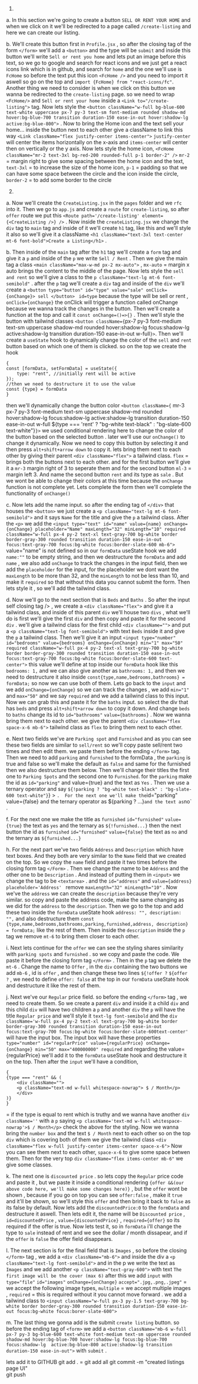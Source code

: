 1. 

a. In this section we're going to create a button `SELL OR RENT YOUR HOME` and when we click on it we'll be redirected to a page called `/create-listing` and here we can create our listing.

b. We'll create this button first in `Profile.jsx` , so after the closing tag of the form `</form>` we'll add a `<button>` and the type will be `submit` and inside this button we'll write `Sell or rent you home` and lets put an image before this text, so we go to google and search for react icons and we just get a react icons link which is in github, and search for `home` and the one we'll use is `FcHome` so before the text put this icon `<FcHome />` and you need to import it aswell so go on the top and `import {FcHome} from "react-icons/fc"`.
Another thing we need to consider is when we click on this button we wanna be redirected to the `create-listing` page. so we need to wrap `<FcHome/>` and `Sell or rent your home` inside a `<Link to="/create-listing">` tag.
Now lets style the `<button className="w-full bg-blue-600 text-white uppercase px-7 py-3 text-sm font-medium rounded shadow-md hover:bg-blue-700 transition duration-150 ease-in-out hover:shadow-lg active:bg-blue-800">` . Now to bring the Home icon and the text sell your home... inside the button next to each other give a className to link this way `<Link className="flex justify-center items-center">` `justify-center` will center the items horizontally on the x-axis and `items-center` will center then on vertically or the y axis.
Now lets style the home icon, `<FcHome className="mr-2 text-3xl bg-red-200 rounded-full p-1 border-2" />` `mr-2` = margin right to give some spacing between the home icon and the text, `text-3xl` = to increase the size of the home icon, `p-1` = padding so that we can have some space between the circle and the icon inside the circle, `border-2` = to add some border to the circle

2. 

a. Now we'll create the `CreateListing.jsx` in the `pages` folder and we `rfc` into it. Then we go to `app.js` and create a `route` for `create-listing`, so after `offer` route we put this `<Route path='/create-listing' element={<CreateListing />} />` . Now inside the `createListing.jsx` we change the `div` tag to `main` tag and inside of it we'll create `h1` tag, like this and we'll style it also so we'll give it a className `<h1 className="text-3xl text-center mt-6 font-bold">Create a Listing</h1>` .

b. Then inside of the `main` tag after the `h1` tag we'll create a `form` tag and give it a `p` and inside of the `p` we write `Sell / Rent` . Then we give the main tag a class `<main className="max-w-md px-2 mx-auto">` , `mx-auto` = margin x auto brings the content to the middle of the page. Now lets style the `sell and rent` so we'll give a class to the `p className="text-lg mt-6 font-semibold"` . after the `p` tag we'll create a `div` tag and inside of the `div` we'll create a `<button type="button" id="type" value="sale" onClick={onChange}> sell </button> ` `id=type` because the type will be sell or rent , `onClick={onChange}` the onClick will trigger a function called onChange because we wanna track the changes in the button. Then we'll create a function at the top and call it `const onChange=()=>{}` . Then we'll style the button with tailwind classes `<button className={`px-7 py-3 font-medium text-sm uppercase shadow-md rounded hover:shadow-lg focus:shadow-lg active:shadow-lg transition duration-150 ease-in-out w-full`}>`. Then we'll create a `useState` hook to dynamically change the color of the `sell` and `rent` button based on which one of them is clicked.
so on the top we create the hook 
```
{
const [formData, setFormData] = useState({
    type: "rent", //initially rent will be active
});
//then we need to destructure it to use the value
const {type} = formData 
}
```

then we'll dynamically change the button color `<button className={` mr-3 px-7 py-3 font-medium text-sm uppercase shadow-md rounded hover:shadow-lg focus:shadow-lg active:shadow-lg transition duration-150 ease-in-out w-full
${type === 'rent' ? "bg-white text-black" : "bg-slate-600 text-white"}`}>`
we used conditional rendering here to change the color of the button based on the selected button .
later we'll use our `onChange()` to change it dynamically.
Now we need to copy this button by selecting it and then press `alt+shift+arrow down` to copy it.
lets bring them next to each other by giving their parent `<div className="flex">` a tailwind class. `flex` = brings both the buttons next to each other. and for the first button we'll give it a `mr-3` margin right of 3 to seperate them and for the second button `ml-3` = margin left 3. And name the second button `rent` and its type as `sale` . But we wont be able to change their colors at this time because the `onChange` function is not complete yet. Lets complete the form then we'll complete the functionality of `onChange()` 

c. Now lets add the name input. so after the ending tag of `</div>` that houses the `<button>` we just create a `<p className="text-lg mt-6 font-semibold">` and it says `Name` for the title and give the `p` a tailwind class. After the `<p>` we add the `<input type="text" id="name" value={name} onChange={onChange} placeholder="Name" maxLength="32" minLength="10" required className="w-full px-4 py-2 text-xl text-gray-700 bg-white border border-gray-300 rounded transition duration-150 ease-in-out focus:text-gray-700 focus:bg-white focus:border-slate-600 mb-6">` value="name" is not defined so in our `formData` useState hook we add `name:""` to be empty string, and then we destructure the `formData` and add `name` , we also add `onChange` to track the changes in the input field, then we add the `placeholder` for the input, for the placeholder we dont want the `maxLength` to be more than 32, and the `minLength` to not be less than 10, and make it `required` so that without this data you cannot submit the form. Then lets style it , so we'll add the tailwind class.

d. Now we'll go to the next section that is `Beds` and `Baths` . So after the input self closing tag /> , we create a `<div className="flex">` and give it a tailwind class, and inside of this parent `div` we'll house two `divs` , what we'll do is first we'll give the first `div` and then copy and paste it for the second `div` . we'll give a tailwind class for the first child `<div className="">` and put a `<p className="text-lg font-semibold">` with text `Beds`  inside it and give the `p` a tailwind class. Then we'll give it an input `<input type="number" id="bedrooms" value={bedrooms} onChange={onChange} min="1" max="50" required className="w-full px-4 py-2 text-xl text-gray-700 bg-white border border-gray-300 rounded transition duration-150 ease-in-out focus:text-gray-700 focus:bg-white focus:border-slate-600 text-center">` this value we'll define at top inside our `formData` hook like this `bedrooms: 1,` and we can also give another as `bathrooms: 1,` and then we need to destructure it also inside `const{type,name,bedrooms,bathrooms} = formData;` so now we can use both of them. Lets go back to the `input` and we add `onChange={onChange}` so we can track the changes , we add `min="1"` and `max="50"` and we say `required` and we add a tailwind class to this input. Now we can grab this and paste it for the `baths` input. so select the div that has `beds` and press `alt+shift+arrow down` to copy it down. And change `beds` to `baths` change its id to `id="bathrooms"` `value={bathrooms}` . Now we wanna bring them next to each other. we give the parent `<div className="flex space-x-6 mb-6">` tailwind class as `flex` to bring them next to each other.

e. Next two fields we've are `Parking spot` and `Furnished` and as you can see these two fields are similar to `sell/rent` so we'll copy paste sell/rent two times and then edit them. we paste them before the ending `</form>` tag. Then we need to add `parking` and `furnished` to the formData , the `parking` is true and false so we'll make the default as `false` and same for the furnished then we also destructure them below. Then we'll change their titles the first one to `Parking Spots` and the second one to `Furnished`. for the `parking` make the id as `id="parking"` and value={true} and the text as `Yes` . Then we use a ternary operator and say `${!parking ? "bg-white text-black" : "bg-slate-600 text-white"}`} > ` . 
For the next one we'll make the `id="parking" value={false} and the ternary operator as ${parking ? ...}` and the text as `no` .

f. For the next one we make the title as `furnished` `id="furnished"` `value={true}` the text as `yes` and the ternary as `${!furnished...}` then the next button the id as `furnished` `id="furnished"` `value={false}` the text as `no` and the ternary as `${furnished...}`

h. For the next part we've two fields `Address` and `Description` which have text boxes. And they both are very similar to the `Name` field that we created on the top. So we copy the `name` field and paste it two times before the closing form tag `</Form>` . Then we change the name to be `Address` and the other one to be `Description` . And instead of putting them in `<input>` we change the tag to be `<textarea>` . and the `id="address"` and `value={address}` `placeholder='Address' ` remove `maxLength="32" minLength="10"` . Now we've the `address` we can create the `description` because they're very similar. so copy and paste the address code, make the same changing as we did for the `address` to the `description`. Then we go to the top and add these two inside the `formData` useState hook `address: "", description: "",` and also destructure them `const {type,name,bedrooms,bathrooms,parking,furnished,address, description} = formData;` like the rest of them. Then inside the `description` inside the `p` tag we remove `mt-6` to bring them closer to each other.

i. Next lets continue for the `offer` we can see the styling shares similarity with `parking spots` and `furnished` . so we copy and paste the code. We paste it before the closing form tag `</Form>` . Then in the `p` tag we delete the `mt-6` . Change the name to `Offer` , in the `div` containing the two buttons we add `mb-6` , id is `offer` , and then change these two lines `${!offer ?` `${offer ?` , we need to define `offer: false` at the top in our `formData` useState hook and destructure it like the rest of them.

j. Next we've our `Regular` price field. so before the ending `</form>` tag , we need to create them. So we create a parent `div` and inside it a child `div` and this child `div` will have two children a `p` and another `div` the `p` will have the title `Regular price` and we'll style it `text-lg font-semibold` and the `div className='w-full px-4 py-2 text-xl text-gray-700 bg-white border border-gray-300 rounded transition duration-150 ease-in-out focus:text-gray-700 focus:bg-white focus:border-slate-600text-center'` will have the input box. The input box will have these properties `type="number" id="regularPrice" value={regularPrice} onChange={onChange} min="50" max="400000000" required` and regarding the value={regularPrice} we'll add it to the `formData` useState hook and destructure it on the top.
Then after the `input` we'll have a condition, 
```
{
{type === "rent" && (
    <div className="">
    <p className="text-md w-full whitespace-nowrap"> $ / Month</p>
    </div>
)}
}
```

= if the type is equal to rent which is truthy and we wanna have another `div className=''` with a `p` saying `<p className='text-md w-full whitespace-nowrap'>$ / Month</p>` 
check the above for the styling.
Now we wanna bring the `number box` and the text `$ / Month` next to each other so on the top `div` which is covering both of them we give the tailwind class `<div className="flex w-full justify-center items-center space-x-6">` Now you can see them next to each other, `space-x-6` to give some space betwen them. Then for the very top `div className="flex items-center mb-6"` we give some classes.

k. The next one is `discounted price` . so lets copy the `Regular` price code and paste it , but we paste it inside a conditional rendering `{offer &&(our above code here, we'll make some changes here)}` , but the `offer` wont be shown , because if you go on top you can see `offer:false` , make it `true` and it'll be shown, so we'll style this `offer` and then bring it back to `false` as its false by default. Now lets add the `discountedPrice:0` to the `formData` and destructure it aswell.
Then lets edit it, the name will be `Discounted price` , `id=discountedPrice` , `value={discountedPrice}` , `required={offer}` so its required if the offer is true. Now lets test it, so in `formData` i'll change the type to `sale` instead of rent and we see the dollar / month dissapear, and if the `offer` is `false` the offer field disappears.

l. The next section is for the final field that is `Images` , so before the closing `</form>` tag , we add a `<div className="mb-6">` and inside the div a `<p className="text-lg font-semibold">` and in the p we write the text as `Images`  and we add another `<p className="text-gray-600">` with text `The first image will be the cover (max 6)` after this we add `input` with `type="file"` `id="images"` `onChange={onChange}` `accept=".jpg,.png,.jpeg"` = we accept the following image types, `multiple` = we accept multiple images , `required` = this is required without it you cannot move forward . we add a tailwind class to `<input className="w-full px-3 py-1.5 text-gray-700 bg-white border border-gray-300 rounded transition duration-150 ease-in-out focus:bg-white focus:borer-slate-600">`

m. The last thing we gonna add is the submit `create listing` button. so before the ending tag of `<form>` we add a `<button className="mb-6 w-full px-7 py-3 bg-blue-600 text-white font-medium text-sm uppercase rounded shadow-md hover:bg-blue-700 hover:shadow-lg
focus:bg-blue-700 focus:shadow-lg  active:bg-blue-800 active:shadow-lg transition duration-150 ease-in-out">` with `submit` .

lets add it to GITHUB
git add . = git add all
git commit -m "created listings page UI"  
git push
